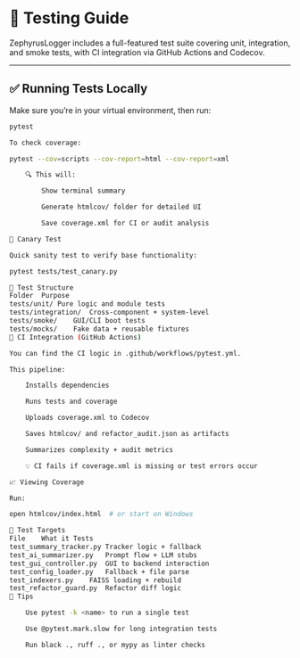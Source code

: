 # 🧪 Testing Guide

ZephyrusLogger includes a full-featured test suite covering unit, integration, and smoke tests, with CI integration via GitHub Actions and Codecov.

---

## ✅ Running Tests Locally

Make sure you’re in your virtual environment, then run:

```bash
pytest

To check coverage:

pytest --cov=scripts --cov-report=html --cov-report=xml

    🔍 This will:

        Show terminal summary

        Generate htmlcov/ folder for detailed UI

        Save coverage.xml for CI or audit analysis

🧪 Canary Test

Quick sanity test to verify base functionality:

pytest tests/test_canary.py

🧱 Test Structure
Folder	Purpose
tests/unit/	Pure logic and module tests
tests/integration/	Cross-component + system-level
tests/smoke/	GUI/CLI boot tests
tests/mocks/	Fake data + reusable fixtures
🧰 CI Integration (GitHub Actions)

You can find the CI logic in .github/workflows/pytest.yml.

This pipeline:

    Installs dependencies

    Runs tests and coverage

    Uploads coverage.xml to Codecov

    Saves htmlcov/ and refactor_audit.json as artifacts

    Summarizes complexity + audit metrics

    💡 CI fails if coverage.xml is missing or test errors occur

📈 Viewing Coverage

Run:

open htmlcov/index.html  # or start on Windows

🧪 Test Targets
File	What it Tests
test_summary_tracker.py	Tracker logic + fallback
test_ai_summarizer.py	Prompt flow + LLM stubs
test_gui_controller.py	GUI to backend interaction
test_config_loader.py	Fallback + file parse
test_indexers.py	FAISS loading + rebuild
test_refactor_guard.py	Refactor diff logic
🧼 Tips

    Use pytest -k <name> to run a single test

    Use @pytest.mark.slow for long integration tests

    Run black ., ruff ., or mypy as linter checks